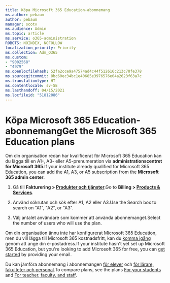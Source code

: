 ```yaml
---
title: Köpa Microsoft 365 Education-abonnemang
ms.author: pebaum
author: pebaum
manager: scotv
ms.audience: Admin
ms.topic: article
ms.service: o365-administration
ROBOTS: NOINDEX, NOFOLLOW
localization_priority: Priority
ms.collection: Adm_O365
ms.custom:
- "9002568"
- "4979"
ms.openlocfilehash: 52fa2cce9a47574ad4c44f512616c213c70fe378
ms.sourcegitcommit: 8bc60ec34bc1e40685e3976576e04a2623f63a7c
ms.translationtype: HT
ms.contentlocale: sv-SE
ms.lasthandoff: 04/15/2021
ms.locfileid: "51812086"
---
```

# <a name="get-the-microsoft-365-education-plans"></a><span data-ttu-id="88a66-102">Köpa Microsoft 365 Education-abonnemang</span><span class="sxs-lookup"><span data-stu-id="88a66-102">Get the Microsoft 365 Education plans</span></span>

<span data-ttu-id="88a66-103">Om din organisation redan har kvalificerat för Microsoft 365 Education kan du lägga till en A1-, A3- eller A5-prenumeration via **administrationscentret för Microsoft 365**.</span><span class="sxs-lookup"><span data-stu-id="88a66-103">If your institute already qualified for Microsoft 365 Education, you can add the A1, A3, or A5 subscription from the **Microsoft 365 admin center**.</span></span> 

1. <span data-ttu-id="88a66-104">Gå till **Fakturering > [Produkter och tjänster](https://go.microsoft.com/fwlink/p/?linkid=868433)**.</span><span class="sxs-lookup"><span data-stu-id="88a66-104">Go to **Billing > [Products & Services](https://go.microsoft.com/fwlink/p/?linkid=868433)**.</span></span>

2. <span data-ttu-id="88a66-105">Använd sökrutan och sök efter A1, A2 eller A3.</span><span class="sxs-lookup"><span data-stu-id="88a66-105">Use the Search box to search on "A1", "A2", or "A3".</span></span>

3. <span data-ttu-id="88a66-106">Välj antalet användare som kommer att använda abonnemanget.</span><span class="sxs-lookup"><span data-stu-id="88a66-106">Select the number of users who will use the plan.</span></span>

<span data-ttu-id="88a66-107">Om din organisation ännu inte har konfigurerat Microsoft 365 Education, men du vill lägga till Microsoft 365 kostnadsfritt, kan du [komma igång](https://www.microsoft.com/education/products/office) genom att ange din e-postadress.</span><span class="sxs-lookup"><span data-stu-id="88a66-107">If your institute hasn't yet set up Microsoft 365 Education, but you're looking to add Microsoft 365 for free, you can [get started](https://www.microsoft.com/education/products/office) by providing your email.</span></span>

 <span data-ttu-id="88a66-108">Du kan jämföra abonnemang i abonnemangen [för elever](https://www.microsoft.com/microsoft-365/academic/compare-office-365-education-plans?activetab=tab:primaryr1) och [för lärare, fakulteter och personal](https://www.microsoft.com/microsoft-365/academic/compare-office-365-education-plans?activetab=tab:primaryr2).</span><span class="sxs-lookup"><span data-stu-id="88a66-108">To compare plans, see the plans [For your students](https://www.microsoft.com/microsoft-365/academic/compare-office-365-education-plans?activetab=tab:primaryr1) and [For teacher, faculty, and staff](https://www.microsoft.com/microsoft-365/academic/compare-office-365-education-plans?activetab=tab:primaryr2).</span></span>
